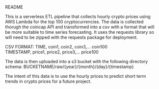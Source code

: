 README

This is a serverless ETL pipeline that collects hourly crypto prices using AWS Lambda for the top 100 cryptocurrencies. The data is collected thorugh the coincap API and transformed into a csv with a format that will be more suitable to time series forecasting. It uses the requests library so will need to be zipped with the requests package for deployment.

CSV FORMAT:
  TIME, coin1, coin2, coin3,... coin100 \
  TIMESTAMP, price1, price2, price3,... price100


The data is then uploaded into a s3 bucket with the following directory schema:
  BUCKETNAME/raw/{year}/{month}/{day}/{timestamp}

The intent of this data is to use the hourly prices to predict short term trends in crypto prices for a future project.
